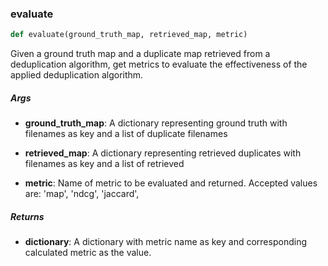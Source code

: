 ### evaluate
```python
def evaluate(ground_truth_map, retrieved_map, metric)
```
Given a ground truth map and a duplicate map retrieved from a deduplication algorithm, get metrics to evaluate the effectiveness of the applied deduplication algorithm.


##### Args
* **ground_truth_map**: A dictionary representing ground truth with filenames as key and a list of duplicate filenames

* **retrieved_map**: A dictionary representing retrieved duplicates with filenames as key and a list of retrieved

* **metric**:  Name of metric to be evaluated and returned. Accepted values are: 'map', 'ndcg', 'jaccard',

##### Returns
* **dictionary**: A dictionary with metric name as key and corresponding calculated metric as the value.


